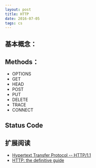 ```yaml
---
layout: post
title: HTTP
date: 2016-07-05
tags: cs
---
```


## 基本概念：

## Methods：

- OPTIONS
- GET
- HEAD
- POST
- PUT
- DELETE
- TRACE
- CONNECT

## Status Code



## 扩展阅读

- [Hypertext Transfer Protocol -- HTTP/1.1](https://tools.ietf.org/rfc/rfc2616.txt)
- [HTTP: the definitive guide](https://book.douban.com/subject/10746113/)